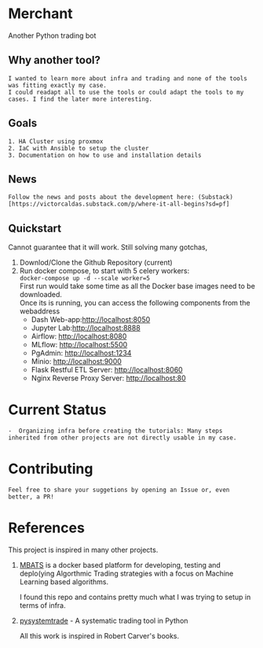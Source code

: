 # Merchant

Another Python trading bot

## Why another tool?

    I wanted to learn more about infra and trading and none of the tools was fitting exactly my case.
    I could readapt all to use the tools or could adapt the tools to my cases. I find the later more interesting.

## Goals

    1. HA Cluster using proxmox
    2. IaC with Ansible to setup the cluster
    3. Documentation on how to use and installation details

## News

    Follow the news and posts about the development here: (Substack)[https://victorcaldas.substack.com/p/where-it-all-begins?sd=pf]

## Quickstart

Cannot guarantee that it will work. Still solving many gotchas,

1. Downlod/Clone the Github Repository (current)
2. Run docker compose, to start with 5 celery workers:  
 ```docker-compose up -d --scale worker=5```  
First run would take some time as all the Docker base images need to be downloaded.  
Once its is running, you can access the following components from the webaddress
    * Dash Web-app:<http://localhost:8050>
    * Jupyter Lab:<http://localhost:8888>
    * Airflow: <http://localhost:8080>
    * MLflow: <http://localhost:5500>
    * PgAdmin: <http://localhost:1234>
    * Minio: <http://localhost:9000>
    * Flask Restful ETL Server: <http://localhost:8060>
    * Nginx Reverse Proxy Server: <http://localhost:80>

# Current Status

    -  Organizing infra before creating the tutorials: Many steps inherited from other projects are not directly usable in my case.

# Contributing

    Feel free to share your suggetions by opening an Issue or, even better, a PR!

# References

This project is inspired in many other projects.

   1. [MBATS](https://github.com/saeed349/Microservices-Based-Algorithmic-Trading-System) is a docker based platform for developing, testing and deplo(ying Algorthmic Trading strategies with a focus on Machine Learning based algorithms.

        I found this repo and contains pretty much what I was trying to setup in terms of infra.

   2. [pysystemtrade](https://github.com/robcarver17/pysystemtrade) - A systematic trading tool in Python

        All this work is inspired in Robert Carver's books.
